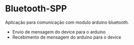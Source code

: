 # Bluetooth-SPP
Aplicação para comunicação com modulo arduino bluetooth.

  * Envio de mensagem do device para o arduino
  * Recebimento de mensagem do arduino para o device
